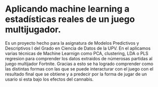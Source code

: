 # Aplicando machine learning a estadísticas reales de un juego multijugador.

Es un proyecto hecho para la asignatura de Modelos Predictivos y Descriptivos I del Grado en Ciencia de Datos de la UPV. 
En el aplicamos varias técnicas de Machine Learnign como PCA, clustering, LDA o PLS regresion para comprender los datos extraidos 
de númerosas partidas al juego multijador Fortnite. Gracias a esto se ha logrado comprender como las distintas formas con las que 
se puede interacturar con el juego con el resultado final que se obtiene y a predecir por la forma de jugar de un usario si esta bajo 
los efectos del cannabis.
